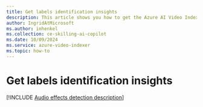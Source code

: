 ```yaml
---
title: Get labels identification insights
description: This article shows you how to get the Azure AI Video Indexer labels identification detection insights.
author: IngridAtMicrosoft
ms.author: inhenkel
ms.collection: ce-skilling-ai-copilot
ms.date: 10/09/2024
ms.service: azure-video-indexer
ms.topic: how-to
---
```




# Get labels identification insights

[!INCLUDE [Audio effects detection description](./includes/labels-identification.md)]
